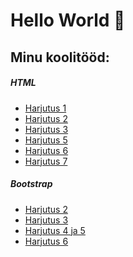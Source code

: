 <html lang="et">
  <head>
    <meta charset="utf-8">
    <meta name="viewport" content="width=device-width, initial-scale=1">
    <link href="https://cdn.jsdelivr.net/npm/bootstrap@5.3.3/dist/css/bootstrap.min.css" rel="stylesheet" integrity="sha384-QWTKZyjpPEjISv5WaRU9OFeRpok6YctnYmDr5pNlyT2bRjXh0JMhjY6hW+ALEwIH" crossorigin="anonymous">
            </ol>
            </nav>
            <h1>Hello World 👋 </h1>
                      <h2>Minu koolitööd:</h2>
        </div>
        <div class="col-sm-4">
            <div class="card mt-3">
                <div class="card-header">
                  <h5>HTML</h5>
                </div>
                <div class="card-body">
                    <div class="row">
                        <div class="col-sm">
                            <ul class="list-unstyled">
                                <li><a href="https://sigridlillep.github.io/SigridLillep/01.html">Harjutus 1</a></li>
                                <li><a href="https://sigridlillep.github.io/SigridLillep/02.html">Harjutus 2</a></li>
                                <li><a href="https://sigridlillep.github.io/SigridLillep/03.html">Harjutus 3</a></li>
                                <li><a href="https://sigridlillep.github.io/SigridLillep/05.html">Harjutus 5</a></li>
                                <li><a href="https://sigridlillep.github.io/SigridLillep/06.html">Harjutus 6</a></li>
                                <li><a href="https://sigridlillep.github.io/SigridLillep/07.html">Harjutus 7</a></li>
                            </ul>
                        </div>
                    </div>
                </div>
            </div>
                            <h5>Bootstrap</h5>
                </div>
                <div class="card-body">
                    <div class="row">
                        <div class="col-sm">
                            <ul class="list-unstyled">
                                <li><a href="https://sigridlillep.github.io/SigridLillep/bs02.html">Harjutus 2</a></li>
                                <li><a href="https://sigridlillep.github.io/SigridLillep/bs03.html">Harjutus 3</a></li>
                                <li><a href="https://sigridlillep.github.io/SigridLillep/bs04_5.html">Harjutus 4 ja 5</a></li>
                                <li><a href="https://sigridlillep.github.io/SigridLillep/bs06.html">Harjutus 6</a></li>
                            </ul>
                        </div>
                    </div>
                </div>
            </div>
        </div>
  </body>
</html>

<!--
**SigridLillep/SigridLillep** is a ✨ _special_ ✨ repository because its `README.md` (this file) appears on your GitHub profile.

Here are some ideas to get you started:

- 🔭 I’m currently working on ...
- 🌱 I’m currently learning ...
- 👯 I’m looking to collaborate on ...
- 🤔 I’m looking for help with ...
- 💬 Ask me about ...
- 📫 How to reach me: ...
- 😄 Pronouns: ...
- ⚡ Fun fact: ...
-->
